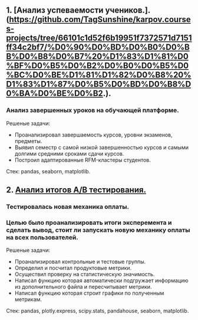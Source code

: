 ## 1. [Анализ успеваемости учеников.].(https://github.com/TagSunshine/karpov.courses-projects/tree/66101c1d52f6b19951f7372571d7151ff34c2bf7/%D0%90%D0%BD%D0%B0%D0%BB%D0%B8%D0%B7%20%D1%83%D1%81%D0%BF%D0%B5%D0%B2%D0%B0%D0%B5%D0%BC%D0%BE%D1%81%D1%82%D0%B8%20%D1%83%D1%87%D0%B5%D0%BD%D0%B8%D0%BA%D0%BE%D0%B2.).
###   Анализ завершенных уроков на обучающей платформе.  
   Решеные задачи:  
   - Проанализировал завершаемость курсов, уровни экзаменов, предметы.
   - Выявил семестр с самой низкой завершенностью курсов и самыми долгими средними сроками сдачи курсов.
   - Построил адаптированные RFM-кластеры студентов.

Стек: pandas, seaborn, matplotlib.

     
## 2. [Анализ итогов A/B тестирования.](https://github.com/TagSunshine/karpov.courses-projects/tree/0c121c01220d9f11d0937b28ed8b762a0eaab37c/%D0%90%D0%BD%D0%B0%D0%BB%D0%B8%D0%B7%20%D0%B8%D1%82%D0%BE%D0%B3%D0%BE%D0%B2%20%D1%8D%D0%BA%D1%81%D0%BF%D0%B5%D1%80%D0%B8%D0%BC%D0%B5%D0%BD%D1%82%D0%B0)  
###   Тестировалась новая механика оплаты. 
###   Целью было проанализировать итоги эксперемента и сделать вывод, стоит ли запускать новую механику оплаты на всех пользователей.  
   Решеные задачи:
   - Проанализировал контрольные и тестовые группы.
   - Определил и посчитал продуктовые метрики.
   - Осуществил проверку на статистическую значимость.
   - Написал функцию которая автоматически подгружает информацию из дополнительного файла и пересчитывает метрики.
   - Написал функцию которая строит графики по полученным метрикам.

Стек: pandas, plotly.express, scipy.stats, pandahouse, seaborn, matplotlib.
   
